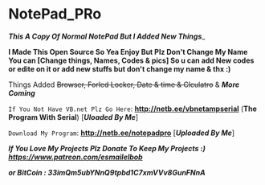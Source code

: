 # NotePad_PRo

__***This A Copy Of Normal NotePad But I Added New Things***___

**I Made This Open Source So Yea Enjoy But Plz Don't Change My Name You can [Change things, Names, Codes & pics] So u can add New codes 
or edite on it or add new stuffs but don't change my name & thx :)**

Things Added ~~Browser, Forled Locker, Date & time & Clculatro~~ & ***More Coming***

`If You Not Have VB.net Plz Go Here`: __**http://netb.ee/vbnetampserial**__ (**The Program With Serial**) [***Uloaded By Me***]

`Download My Program`: __**http://netb.ee/notepadpro**__ [***Uploaded By Me***]

***If You Love My Projects Plz Donate To Keep My Projects :) https://www.patreon.com/esmailelbob***

***or BitCoin : __33imQm5ubYNnQ9tpbd1C7xmVVv8GunFNnA__***
